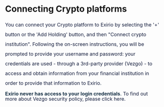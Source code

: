 # Connecting Crypto platforms

<p "helvetica="" -webkit-text-stroke-width:="" 0px;="" 2;="" 400;="" arial,="" font-style:="" font-variant-caps:="" font-variant-ligatures:="" font-weight:="" initial;="" justify;"="" letter-spacing:="" neue",="" none;="" normal;="" orphans:="" roboto,="" sans-serif;="" segoe="" style="box-sizing: border-box; margin: 0px 0px 8pt 0in; font-size: 15px; line-height: 30px; word-break: normal; overflow-wrap: break-word; color: rgb(24, 50, 71); font-family: -apple-system, BlinkMacSystemFont, " text-align:="" text-decoration-color:="" text-decoration-style:="" text-decoration-thickness:="" text-indent:="" text-transform:="" ui",="" white-space:="" widows:="" word-spacing:=""><span dir="ltr" style="box-sizing: border-box; font-size: 16px; line-height: 32px; color: rgb(19, 28, 60);">You can connect your Crypto platform to Exirio by selecting the '+' button or the 'Add Holding' button, and then "Connect crypto institution". Following the on-screen instructions, you will be prompted to provide your username and password: your credentials are used - through a 3rd-party provider (<a href="https://plaid.com/" style="box-sizing: border-box; background-color: transparent; color: inherit; text-decoration: none;"></a>Vezgo) - to access and obtain information from your financial institution in order to provide that information to Exirio</span><span style="box-sizing: border-box; font-size: 16px;"><span dir="ltr" style="box-sizing: border-box; line-height: 32px;">. &nbsp;<br style="box-sizing: border-box;"/></span></span></p>

<p "helvetica="" -webkit-text-stroke-width:="" 0px;="" 2;="" 400;="" arial,="" font-style:="" font-variant-caps:="" font-variant-ligatures:="" font-weight:="" initial;="" justify;"="" letter-spacing:="" neue",="" none;="" normal;="" orphans:="" roboto,="" sans-serif;="" segoe="" style="box-sizing: border-box; margin: 0px 0px 8pt 0in; font-size: 15px; line-height: 30px; word-break: normal; overflow-wrap: break-word; color: rgb(24, 50, 71); font-family: -apple-system, BlinkMacSystemFont, " text-align:="" text-decoration-color:="" text-decoration-style:="" text-decoration-thickness:="" text-indent:="" text-transform:="" ui",="" white-space:="" widows:="" word-spacing:=""><span style="box-sizing: border-box; font-size: 16px;"><span dir="ltr" style="box-sizing: border-box; line-height: 17.12px;"><strong dir="ltr" style="box-sizing: border-box; font-weight: 700;">Exirio never has access to your login credentials</strong>. <span dir="ltr" style="box-sizing: border-box; line-height: 17.12px; color: rgb(19, 28, 60);">To find out more about Vezgo security policy, please click&nbsp;</span><span dir="ltr" style="box-sizing: border-box; color: rgb(19, 28, 60);"><a href="https://vezgo.com/security" rel="noopener noreferrer" style="box-sizing: border-box; background-color: transparent; color: inherit; text-decoration: none;" target="_blank">here</a>.</span></span></span></p>